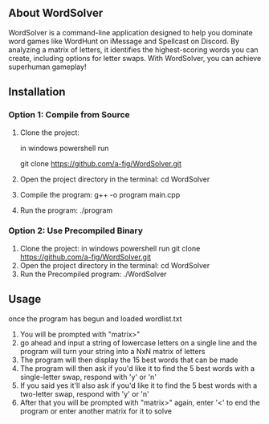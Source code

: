 ## About WordSolver
WordSolver is a command-line application designed to help you dominate word games like WordHunt on iMessage and Spellcast on Discord. By analyzing a matrix of letters, it identifies the highest-scoring words you can create, including options for letter swaps. With WordSolver, you can achieve superhuman gameplay!

## Installation
### Option 1: Compile from Source
1. Clone the project:
   
   in windows powershell run

   git clone https://github.com/a-fig/WordSolver.git
3. Open the project directory in the terminal:
   cd WordSolver
4. Compile the program:
   g++ -o program main.cpp
5. Run the program:
   ./program
### Option 2: Use Precompiled Binary
1. Clone the project:
   in windows powershell run
   git clone https://github.com/a-fig/WordSolver.git
2. Open the project directory in the terminal:
   cd WordSolver
3. Run the Precompiled program:
   ./WordSolver

## Usage
once the program has begun and loaded wordlist.txt
1. You will be prompted with "matrix>"
2. go ahead and input a string of lowercase letters on a single line and the program will turn your string into a NxN matrix of letters
3. The program will then display the 15 best words that can be made
4. The program will then ask if you'd like it to find the 5 best words with a single-letter swap, respond with 'y' or 'n'
5. If you said yes it'll also ask if you'd like it to find the 5 best words with a two-letter swap, respond with 'y' or 'n'
6. After that you will be prompted with "matrix>" again, enter '<' to end the program or enter another matrix for it to solve
